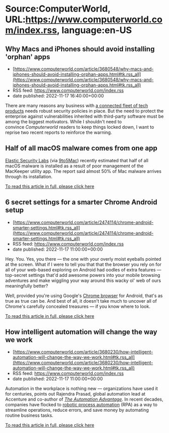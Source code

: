 # Source:ComputerWorld, URL:https://www.computerworld.com/index.rss, language:en-US

## Why Macs and iPhones should avoid installing 'orphan' apps
 - [https://www.computerworld.com/article/3680548/why-macs-and-iphones-should-avoid-installing-orphan-apps.html#tk.rss_all](https://www.computerworld.com/article/3680548/why-macs-and-iphones-should-avoid-installing-orphan-apps.html#tk.rss_all)
 - RSS feed: https://www.computerworld.com/index.rss
 - date published: 2022-11-17 16:40:00+00:00

<article>
	<section class="page">
<p>There are many reasons any business with <a href="https://www.computerworld.com/article/3676150/this-is-why-apple-will-lead-the-business-market.html">a connected fleet of tech products</a> needs robust security policies in place. But the need to protect the enterprise against vulnerabilities inherited with third-party software must be among the biggest motivators. While I shouldn't need to convince <em>Computerworld</em> readers to keep things locked down, I want to reprise two recent reports to reinforce the warning.</p><h2><strong>Half of all macOS malware comes from one app</strong></h2>
<p><a href="https://www.elastic.co/security-labs/" rel="noopener nofollow" target="_blank">Elastic Security Labs</a> (via <a href="https://9to5mac.com/2022/11/15/most-common-macos-malware/" rel="noopener nofollow" target="_blank">9to5Mac</a>) recently estimated that half of all macOS malware is installed as a result of poor management of the MacKeeper utility app. The report said almost 50% of Mac malware arrives through its installation.</p><p class="jumpTag"><a href="https://www.computerworld.com/article/3680548/why-macs-and-iphones-should-avoid-installing-orphan-apps.html#jump">To read this article in full, please click here</a></p></section></article>

## 6 secret settings for a smarter Chrome Android setup
 - [https://www.computerworld.com/article/2474114/chrome-android-smarter-settings.html#tk.rss_all](https://www.computerworld.com/article/2474114/chrome-android-smarter-settings.html#tk.rss_all)
 - RSS feed: https://www.computerworld.com/index.rss
 - date published: 2022-11-17 11:00:00+00:00

<article>
	<section class="page">
<p>Hey. You. Yes, you there — the one with your overly moist eyeballs pointed at the screen. What if I were to tell you that that the browser you rely on for all of your web-based exploring on Android had oodles of extra features — top-secret settings that'd add awesome powers into your mobile browsing adventures and make wiggling your way around this wacky ol' web of ours meaningfully better?</p><p>Well, provided you're using Google's <a href="https://play.google.com/store/apps/details?id=com.android.chrome" rel="noopener nofollow" target="_blank">Chrome browser</a> for Android, that's as true as true can be. And best of all, it doesn't take much to uncover all of Chrome's carefully concealed treasures — if you know where to look.</p><p class="jumpTag"><a href="https://www.computerworld.com/article/2474114/chrome-android-smarter-settings.html#jump">To read this article in full, please click here</a></p></section></article>

## How intelligent automation will change the way we work
 - [https://www.computerworld.com/article/3680230/how-intelligent-automation-will-change-the-way-we-work.html#tk.rss_all](https://www.computerworld.com/article/3680230/how-intelligent-automation-will-change-the-way-we-work.html#tk.rss_all)
 - RSS feed: https://www.computerworld.com/index.rss
 - date published: 2022-11-17 11:00:00+00:00

<article>
	<section class="page">
<p>Automation in the workplace is nothing new — organizations have used it for centuries, points out Rajendra Prasad, global automation lead at Accenture and co-author of <em><a href="https://newsroom.accenture.com/news/new-book-the-automation-advantage-shows-organizations-how-to-achieve-full-value-from-intelligent-automation.htm" rel="noopener nofollow" target="_blank">The Automation Advantage</a></em>. In recent decades, companies have flocked to <a href="https://www.cio.com/article/227908/what-is-rpa-robotic-process-automation-explained.html" rel="noopener" target="_blank">robotic process automation</a> (RPA) as a way to streamline operations, reduce errors, and save money by automating routine business tasks.</p><p class="jumpTag"><a href="https://www.computerworld.com/article/3680230/how-intelligent-automation-will-change-the-way-we-work.html#jump">To read this article in full, please click here</a></p></section></article>

